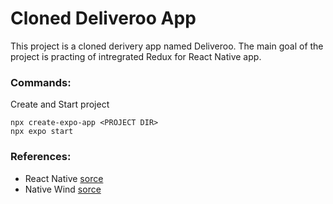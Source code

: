 # Cloned Deliveroo App
This project is a cloned derivery app named Deliveroo. The main goal of the project is practing of intregrated Redux for React Native app.
### Commands:
Create and Start project
```
npx create-expo-app <PROJECT DIR>
npx expo start
```
### References:
- React Native [sorce](https://reactnative.dev/docs/getting-started)
- Native Wind [sorce](https://www.nativewind.dev/)
